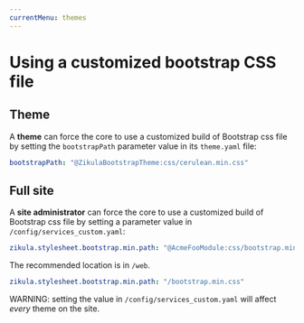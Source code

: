 ```yaml
---
currentMenu: themes
---
```

# Using a customized bootstrap CSS file

## Theme

A **theme** can force the core to use a customized build of Bootstrap css file by setting the 
`bootstrapPath` parameter value in its `theme.yaml` file:

```yaml
bootstrapPath: "@ZikulaBootstrapTheme:css/cerulean.min.css"
```

## Full site

A **site administrator** can force the core to use a customized build of Bootstrap css file by setting a parameter
value in `/config/services_custom.yaml`:

```yaml
zikula.stylesheet.bootstrap.min.path: "@AcmeFooModule:css/bootstrap.min.css"
```

The recommended location is in `/web`.

```yaml
zikula.stylesheet.bootstrap.min.path: "/bootstrap.min.css"
```

WARNING: setting the value in `/config/services_custom.yaml` will affect *every* theme on the site.
